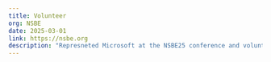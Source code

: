 ```yaml
---
title: Volunteer
org: NSBE
date: 2025-03-01
link: https://nsbe.org
description: "Represneted Microsoft at the NSBE25 conference and volunteered in the Media booth."
---
```

